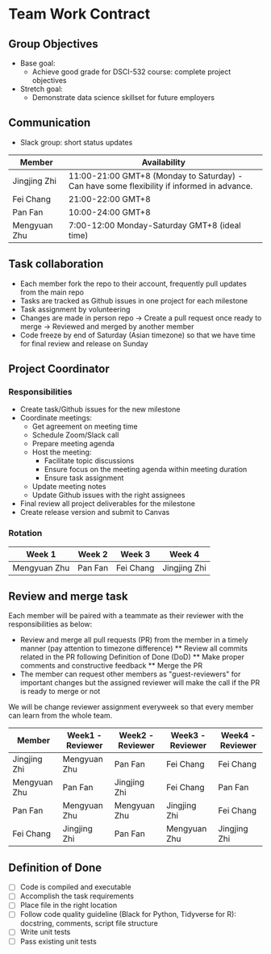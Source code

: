 # Team Work Contract

## Group Objectives
* Base goal:
  * Achieve good grade for DSCI-532 course: complete project objectives
* Stretch goal:
  * Demonstrate data science skillset for future employers

## Communication
* Slack group: short status updates

Member | Availability
-------|---------
Jingjing Zhi| 11:00-21:00 GMT+8 (Monday to Saturday) - Can have some flexibility if informed in advance.
Fei Chang| 21:00-22:00 GMT+8
Pan Fan| 10:00-24:00 GMT+8 
Mengyuan Zhu| 7:00-12:00 Monday-Saturday GMT+8 (ideal time) 

## Task collaboration
* Each member fork the repo to their account, frequently pull updates from the main repo
* Tasks are tracked as Github issues in one project for each milestone
* Task assignment by volunteering
* Changes are made in person repo -> Create a pull request once ready to merge -> Reviewed and merged by another member
* Code freeze by end of Saturday (Asian timezone) so that we have time for final review and release on Sunday

## Project Coordinator 
### Responsibilities
* Create task/Github issues for the new milestone
* Coordinate meetings: 
  * Get agreement on meeting time
  * Schedule Zoom/Slack call
  * Prepare meeting agenda
  * Host the meeting: 
    * Facilitate topic discussions
    * Ensure focus on the meeting agenda within meeting duration
    * Ensure task assignment
  * Update meeting notes
  * Update Github issues with the right assignees
* Final review all project deliverables for the milestone
* Create release version and submit to Canvas

### Rotation
Week 1|Week 2| Week 3| Week 4
------|------|-------|-------
Mengyuan Zhu|Pan Fan|Fei Chang|Jingjing Zhi

## Review and merge task
Each member will be paired with a teammate as their reviewer with the responsibilities as below:
* Review and merge all pull requests (PR) from the member in a timely manner (pay attention to timezone difference)
** Review all commits related in the PR following Definition of Done (DoD)
** Make proper comments and constructive feedback
** Merge the PR
* The member can request other members as "guest-reviewers" for important changes but the assigned reviewer will make the call if the PR is ready to merge or not

We will be change reviewer assignment everyweek so that every member can learn from the whole team.

Member | Week1 - Reviewer|Week2 - Reviewer|Week3 - Reviewer|Week4 - Reviewer
-------|-----------------|----------------|----------------|-----------------|
Jingjing Zhi| Mengyuan Zhu |Pan Fan|Fei Chang|Fei Chang
Mengyuan Zhu| Pan Fan | Jingjing Zhi|Fei Chang|Pan Fan
Pan Fan| Mengyuan Zhu|Mengyuan Zhu| Jingjing Zhi|Fei Chang
Fei Chang| Jingjing Zhi|Pan Fan|Mengyuan Zhu|Jingjing Zhi

## Definition of Done
- [ ] Code is compiled and executable
- [ ] Accomplish the task requirements
- [ ] Place file in the right location
- [ ] Follow code quality guideline (Black for Python, Tidyverse for R): docstring, comments, script file structure
- [ ] Write unit tests
- [ ] Pass existing unit tests

